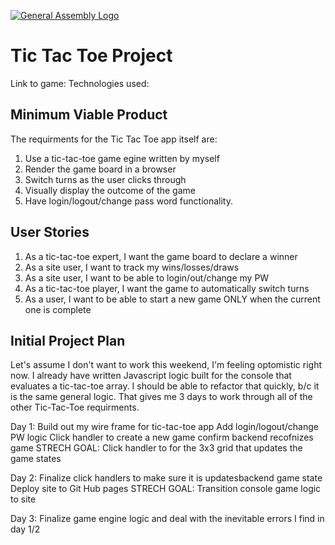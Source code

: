[![General Assembly Logo](https://camo.githubusercontent.com/1a91b05b8f4d44b5bbfb83abac2b0996d8e26c92/687474703a2f2f692e696d6775722e636f6d2f6b6538555354712e706e67)](https://generalassemb.ly/education/web-development-immersive)

# Tic Tac Toe Project

Link to game:
Technologies used:

## Minimum Viable Product

The requirments for the Tic Tac Toe app itself are:

1. Use a tic-tac-toe game egine written by myself
2. Render the game board in a browser
3. Switch turns as the user clicks through
4. Visually display the outcome of the game
5. Have login/logout/change pass word functionality.

## User Stories
1. As a tic-tac-toe expert, I want the game board to declare a winner
2. As a site user, I want to track my wins/losses/draws
3. As a site user, I want to be able to login/out/change my PW
4. As a tic-tac-toe player, I want the game to automatically switch turns
5. As a user, I want to be able to start a new game ONLY when the current one is complete

## Initial Project Plan

Let's assume I don't want to work this weekend, I'm feeling optomistic right now.  I already have written Javascript logic built for the console that evaluates a tic-tac-toe array.  I should be able to refactor that quickly, b/c it is the same general logic. That gives me 3 days to work through all of the other Tic-Tac-Toe requirments.

Day 1: Build out my wire frame for tic-tac-toe app
       Add login/logout/change PW logic
       Click handler to create a new game confirm backend recofnizes game
       STRECH GOAL: Click handler to for the 3x3 grid that updates the game states

Day 2: Finalize click handlers to make sure it is updatesbackend game state
      Deploy site to Git Hub pages
      STRECH GOAL: Transition console game logic to site

Day 3: Finalize game engine logic and deal with the inevitable errors I find in day 1/2
